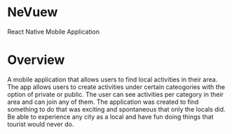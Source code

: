 # NeVuew

React Native Mobile Application

# Overview
A mobile application that allows users to find local activities in their area. The app allows users to create activities under certain cateogories with the option of private or public. The user can see activities per category in their area and can join any of them. The application was created to find something to do that was exciting and spontaneous that only the locals did. Be able to experience any city as a local and have fun doing things that tourist would never do.

